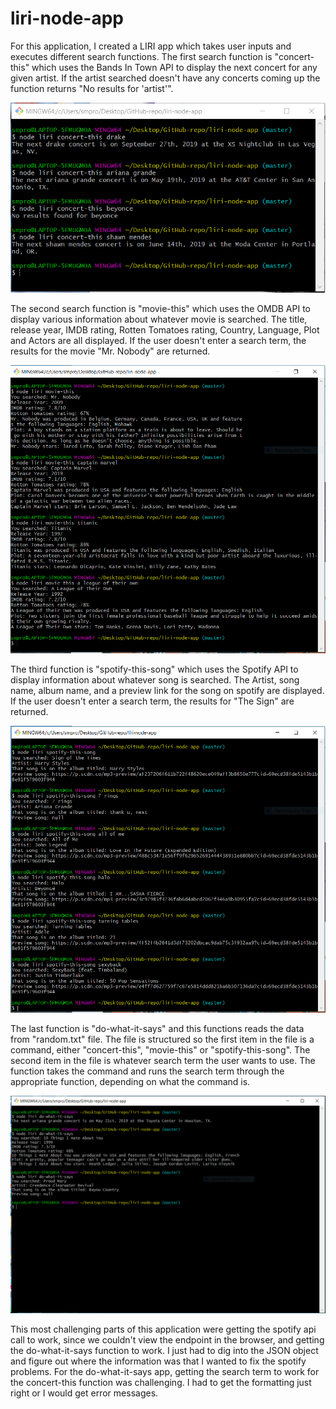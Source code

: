 # liri-node-app

For this application, I created a LIRI app which takes user inputs and executes different search functions.  The first search function is "concert-this" which uses the Bands In Town API to display the next concert for any given artist.  If the artist searched doesn't have any concerts coming up the function returns "No results for 'artist'".  

![Concert-this image](/Screenshots/Liri_concertthis.PNG)

The second search function is "movie-this" which uses the OMDB API to display various information about whatever movie is searched.  The title, release year, IMDB rating, Rotten Tomatoes rating, Country, Language, Plot and Actors are all displayed.  If the user doesn't enter a search term, the results for the movie "Mr. Nobody" are returned.

![Movie-this image](/Screenshots/Liri_moviethis.PNG)

The third function is "spotify-this-song" which uses the Spotify API to display information about whatever song is searched.  The Artist, song name, album name, and a preview link for the song on spotify are displayed.  If the user doesn't enter a search term, the results for "The Sign" are returned.  

![Spotify-this-song image](/Screenshots/Liri_spotifythis.PNG)

The last function is "do-what-it-says" and this functions reads the data from "random.txt" file.  The file is structured so the first item in the file is a command, either "concert-this", "movie-this" or "spotify-this-song".  The second item in the file is whatever search term the user wants to use.  The function takes the command and runs the search term through the appropriate function, depending on what the command is. 

![do-what-it-says image](/Screenshots/liri_do-what-it-says.PNG)

This most challenging parts of this application were getting the spotify api call to work, since we couldn't view the endpoint in the browser, and getting the do-what-it-says function to work.  I just had to dig into the JSON object and figure out where the information was that I wanted to fix the spotify problems.  For the do-what-it-says app, getting the search term to work for the concert-this function was challenging.  I had to get the formatting just right or I would get error messages.
